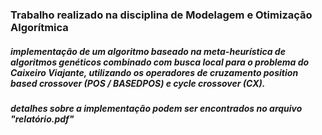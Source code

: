 ### Trabalho realizado na disciplina de Modelagem e Otimização Algorítmica

##### implementação de um algoritmo baseado na meta-heurística de algoritmos genéticos combinado com busca local para o problema do Caixeiro Viajante, utilizando os operadores de cruzamento position based crossover (POS / BASEDPOS) e cycle crossover (CX).

##### detalhes sobre a implementação podem ser encontrados no arquivo "relatório.pdf"
